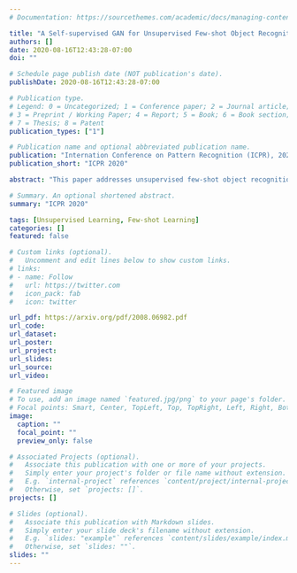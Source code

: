 ```yaml
---
# Documentation: https://sourcethemes.com/academic/docs/managing-content/

title: "A Self-supervised GAN for Unsupervised Few-shot Object Recognition"
authors: []
date: 2020-08-16T12:43:28-07:00
doi: ""

# Schedule page publish date (NOT publication's date).
publishDate: 2020-08-16T12:43:28-07:00

# Publication type.
# Legend: 0 = Uncategorized; 1 = Conference paper; 2 = Journal article;
# 3 = Preprint / Working Paper; 4 = Report; 5 = Book; 6 = Book section;
# 7 = Thesis; 8 = Patent
publication_types: ["1"]

# Publication name and optional abbreviated publication name.
publication: "Internation Conference on Pattern Recognition (ICPR), 2020"
publication_short: "ICPR 2020"

abstract: "This paper addresses unsupervised few-shot object recognition, where all training images are unlabeled, and test images are divided into queries and a few labeled support images per object class of interest. The training and test images do not share object classes.  We extend the vanilla GAN with two loss functions, both aimed at self-supervised learning. The first is a reconstruction loss that enforces the discriminator to reconstruct the probabilistically sampled latent code which has been used for generating the ``fake'' image. The second is a triplet loss that enforces the discriminator to output image encodings that are closer for more similar images. Evaluation, comparisons, and detailed ablation studies are done in the context of few-shot classification. Our approach significantly outperforms the state of the art on the Mini-Imagenet and Tiered-Imagenet datasets."

# Summary. An optional shortened abstract.
summary: "ICPR 2020"

tags: [Unsupervised Learning, Few-shot Learning]
categories: []
featured: false

# Custom links (optional).
#   Uncomment and edit lines below to show custom links.
# links:
# - name: Follow
#   url: https://twitter.com
#   icon_pack: fab
#   icon: twitter

url_pdf: https://arxiv.org/pdf/2008.06982.pdf
url_code:
url_dataset:
url_poster:
url_project:
url_slides:
url_source:
url_video:

# Featured image
# To use, add an image named `featured.jpg/png` to your page's folder. 
# Focal points: Smart, Center, TopLeft, Top, TopRight, Left, Right, BottomLeft, Bottom, BottomRight.
image:
  caption: ""
  focal_point: ""
  preview_only: false

# Associated Projects (optional).
#   Associate this publication with one or more of your projects.
#   Simply enter your project's folder or file name without extension.
#   E.g. `internal-project` references `content/project/internal-project/index.md`.
#   Otherwise, set `projects: []`.
projects: []

# Slides (optional).
#   Associate this publication with Markdown slides.
#   Simply enter your slide deck's filename without extension.
#   E.g. `slides: "example"` references `content/slides/example/index.md`.
#   Otherwise, set `slides: ""`.
slides: ""
---
```

